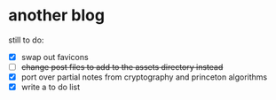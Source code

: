 # another blog
still to do:
- [X] swap out favicons
- [ ] ~~change post files to add to the assets directory instead~~ 
- [X] port over partial notes from cryptography and princeton algorithms
- [X] write a to do list
